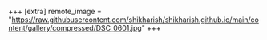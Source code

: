 +++
[extra]
remote_image = "https://raw.githubusercontent.com/shikharish/shikharish.github.io/main/content/gallery/compressed/DSC_0601.jpg"
+++
